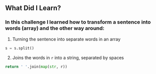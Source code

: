 ## What Did I Learn?

### In this challenge I learned how to transform a sentence into words (array) and the other way around:

1. Turning the sentence into separate words in an array
```python
s = s.split()
```

2. Joins the words in `r` into a string, separated by spaces
```python
return ' '.join(map(str, r))
```